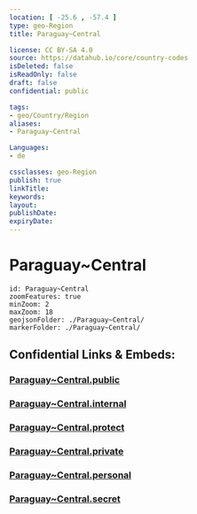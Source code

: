 ```yaml
---
location: [ -25.6 , -57.4 ] 
type: geo-Region
title: Paraguay~Central

license: CC BY-SA 4.0
source: https://datahub.io/core/country-codes
isDeleted: false
isReadOnly: false
draft: false
confidential: public

tags:
- geo/Country/Region
aliases:
- Paraguay~Central

Languages:
- de

cssclasses: geo-Region
publish: true
linkTitle: 
keywords: 
layout: 
publishDate: 
expiryDate: 
---
```


# Paraguay~Central

```leaflet
id: Paraguay~Central
zoomFeatures: true 
minZoom: 2 
maxZoom: 18
geojsonFolder: ./Paraguay~Central/
markerFolder: ./Paraguay~Central/
```


## Confidential Links & Embeds: 

### [Paraguay~Central.public](/_public/\Earth\Continent\America~South\Paraguay\departments~ParaguayParaguay~Central.public.md) 

### [Paraguay~Central.internal](/_internal/\Earth\Continent\America~South\Paraguay\departments~ParaguayParaguay~Central.internal.md) 

### [Paraguay~Central.protect](/_protect/\Earth\Continent\America~South\Paraguay\departments~ParaguayParaguay~Central.protect.md) 

### [Paraguay~Central.private](/_private/\Earth\Continent\America~South\Paraguay\departments~ParaguayParaguay~Central.private.md) 

### [Paraguay~Central.personal](/_personal/\Earth\Continent\America~South\Paraguay\departments~ParaguayParaguay~Central.personal.md) 

### [Paraguay~Central.secret](/_secret/\Earth\Continent\America~South\Paraguay\departments~ParaguayParaguay~Central.secret.md)

